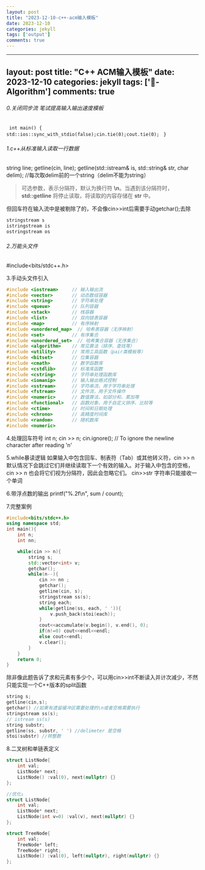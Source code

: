 ```yaml
---
layout: post
title: "2023-12-10-c++-acm输入模板"
date: 2023-12-10
categories: jekyll
tags: ['output']
comments: true
---
```


---
layout: post
title: "C++ ACM输入模板"
date: 2023-12-10
categories: jekyll
tags: ['🥁-Algorithm']
comments: true
---

###### 0.关闭同步流 笔试提高输入输出速度模板
 ` int main() {`
`   std::ios::sync_with_stdio(false);cin.tie(0);cout.tie(0);`
`  }  `
###### 1.c++从标准输入读取一行数据
string line; 
getline(cin, line);
getline(std::istream& is, std::string& str, char delim); 
//每次取delim前的一个string（delim不能为string）
> 可选参数，表示分隔符，默认为换行符 **\n**。当遇到该分隔符时，**std::getline** 将停止读取，将读取的内容存储在 **str** 中。

但回车符在输入流中是被剔除了的，不会像cin>>int后需要手动getchar();去除
```cpp
stringstream s
istringstream is
ostringstream os 
```
###### 2.万能头文件 
#include<bits/stdc++.h>

3.手动头文件引入
```cpp
#include <iostream>     // 输入输出流
#include <vector>       // 动态数组容器
#include <string>       // 字符串处理
#include <queue>        // 队列容器
#include <stack>        // 栈容器
#include <list>         // 双向链表容器
#include <map>          // 有序映射
#include <unordered_map>  // 哈希表容器（无序映射）
#include <set>          // 有序集合
#include <unordered_set>  // 哈希集合容器（无序集合）
#include <algorithm>    // 常见算法（排序、查找等）
#include <utility>      // 常用工具函数（pair类模板等）
#include <bitset>       // 位集容器
#include <cmath>        // 数学函数库
#include <cstdlib>      // 标准库函数
#include <cstring>      // 字符串处理函数库
#include <iomanip>      // 输入输出格式控制
#include <sstream>      // 字符串流，用于字符串处理
#include <fstream>      // 文件流，用于文件操作
#include <numeric>      // 数值算法，如部分和、累加等
#include <functional>   // 函数对象，用于自定义排序、比较等
#include <ctime>        // 时间和日期处理
#include <chrono>       // 高精度时间库
#include <random>       // 随机数库
#include <numeric>
```

4.处理回车符号
int n; cin >> n; 
cin.ignore(); // To ignore the newline character after reading 'n'

5.while暴读逻辑
如果输入中包含回车、制表符（Tab）或其他转义符，cin >> n 默认情况下会跳过它们并继续读取下一个有效的输入。对于输入中包含的空格，cin >> n 也会将它们视为分隔符，因此会忽略它们。
cin>>str 字符串只能接收一个单词

6.带浮点数的输出
printf("%.2f\n", sum / count);

7.完整案例
```cpp
#include<bits/stdc++.h>
using namespace std;
int main(){
    int n;
    int nn;

    while(cin >> n){
        string s;
        std::vector<int> v; 
        getchar();
        while(n--){
            cin >> nn ;
            getchar();
            getline(cin, s);
            stringstream ss(s);
            string each;
            while(getline(ss, each, ' ')){
                v.push_back(stoi(each));
            }
            cout<<accumulate(v.begin(), v.end(), 0);
            if(n!=0) cout<<endl<<endl;
            else cout<<endl;
            v.clear();
        }
    }
    return 0;
}


```
除非像此题告诉了求和元素有多少个，可以用cin>>int不断读入并计次减少，不然只能实现一个C++版本的split函数
```cpp
string s;
getline(cin,s);
getchar() //如果有遗留缓冲区需要处理的\n或者空格需要执行
stringstream ss(s);
// istream ss(s)
string substr;
getline(ss, substr, ' ') //delimeter 是空格
stoi(substr) //转整数
```
8.二叉树和单链表定义
```cpp
struct ListNode{
    int val;
    ListNode* next;
    ListNode() :val(0), next(nullptr) {}
};

//优化↓
struct ListNode{
    int val;
    ListNode* next;
    ListNode(int v=0) :val(v), next(nullptr) {}
};
```
```cpp
struct TreeNode{
    int val;
    TreeNode* left;
	TreeNode* right;
    ListNode() :val(0), left(nullptr), right(nullptr) {}
};
```
